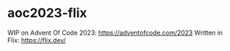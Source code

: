 # aoc2023-flix

WIP on Advent Of Code 2023: https://adventofcode.com/2023
Written in Flix: https://flix.dev/
